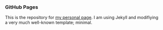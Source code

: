 ### GitHub Pages  
This is the repository for [my personal page](https://sinpantuflas.github.io). I am using Jekyll and modifiying a very much well-known template; minimal.
